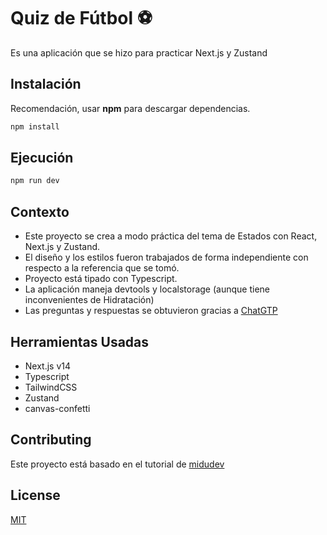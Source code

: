 # Quiz de Fútbol ⚽

Es una aplicación que se hizo para practicar Next.js y Zustand

## Instalación

Recomendación, usar **npm** para descargar dependencias.

```bash
npm install
```

## Ejecución

```bash
npm run dev
```

## Contexto

- Este proyecto se crea a modo práctica del tema de Estados con React, Next.js y Zustand.
- El diseño y los estilos fueron trabajados de forma independiente con respecto a la referencia que se tomó.
- Proyecto está tipado con Typescript.
- La aplicación maneja devtools y localstorage (aunque tiene inconvenientes de Hidratación)
- Las preguntas y respuestas se obtuvieron gracias a [ChatGTP](https://chat.openai.com/)

## Herramientas Usadas

- Next.js v14
- Typescript
- TailwindCSS
- Zustand
- canvas-confetti

## Contributing

Este proyecto está basado en el tutorial de [midudev](https://www.youtube.com/watch?v=p2wF2wRjcN0)

## License

[MIT](https://choosealicense.com/licenses/mit/)
